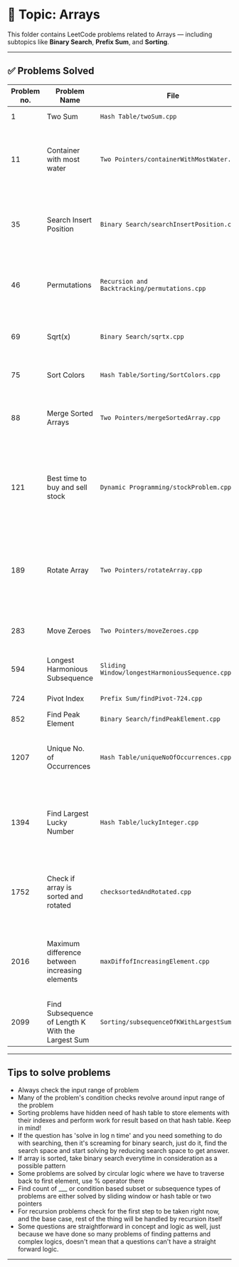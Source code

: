 # 📂 Topic: Arrays

This folder contains LeetCode problems related to Arrays — including subtopics like **Binary Search**, **Prefix Sum**, and **Sorting**.

---

## ✅ Problems Solved

| Problem no. | Problem Name | File | Tag notes |
|-------------|--------------|------|-----------|
| 1 | Two Sum | `Hash Table/twoSum.cpp` | Hash Table |
| 11 | Container with most water | `Two Pointers/containerWithMostWater.cpp` | Two pointers at both end of array, greedy in the loop |
| 35 | Search Insert Position | `Binary Search/searchInsertPosition.cpp` | Binary search if element is found else index for the element |
| 46 | Permutations | `Recursion and Backtracking/permutations.cpp` | Recursion on the array while swapping elements |
| 69 | Sqrt(x) | `Binary Search/sqrtx.cpp` | Binary Search on 0 - Num search space |
| 75 | Sort Colors | `Hash Table/Sorting/SortColors.cpp` | Dutch National Flag | 
| 88 | Merge Sorted Arrays | `Two Pointers/mergeSortedArray.cpp` | Two pointers on both array from behind |
| 121 | Best time to buy and sell stock | `Dynamic Programming/stockProblem.cpp` | Keep track of the profit of sequential minimum and maximum prices |
| 189 | Rotate Array | `Two Pointers/rotateArray.cpp` | Store and replace logic with two pointers while counting rotated elements |
| 283 | Move Zeroes | `Two Pointers/moveZeroes.cpp` | Track non zero index and swap |
| 594 | Longest Harmonious Subsequence | `Sliding Window/longestHarmoniousSequence.cpp` | Sliding window on sorted array |
| 724 | Pivot Index | `Prefix Sum/findPivot-724.cpp` | Prefix Sum |
| 852 | Find Peak Element | `Binary Search/findPeakElement.cpp` | Binary Search |
| 1207 | Unique No. of Occurrences | `Hash Table/uniqueNoOfOccurrences.cpp` | Hash Table to track frequency of all elements | 
| 1394 | Find Largest Lucky Number | `Hash Table/luckyInteger.cpp` | Hash Table to count frequency and check frequency equality |
| 1752 | Check if array is sorted and rotated | `checksortedAndRotated.cpp` | One or zero pair check for sorted and rotated arrays |
| 2016 | Maximum difference between increasing elements | `maxDiffofIncreasingElement.cpp` | Keep track of sequential pairs of minimum and maximum elements |
| 2099 | Find Subsequence of Length K With the Largest Sum | `Sorting/subsequenceOfKWithLargestSum.cpp` | Sorting | Sorting based on value and then index of pair vector |

---

## Tips to solve problems

- Always check the input range of problem
- Many of the problem's condition checks revolve around input range of the problem
- Sorting problems have hidden need of hash table to store elements with their indexes and perform work for result based on that hash table. Keep in mind!
- If the question has 'solve in log n time' and you need something to do with searching, then it's screaming for binary search, just do it, find the search space and start solving by reducing search space to get answer. 
- If array is sorted, take binary search everytime in consideration as a possible pattern
- Some problems are solved by circular logic where we have to traverse back to first element, use % operator there
- Find count of ___ or condition based subset or subsequence types of problems are either solved by sliding window or hash table or two pointers
- For recursion problems check for the first step to be taken right now, and the base case, rest of the thing will be handled by recursion itself
- Some questions are straightforward in concept and logic as well, just because we have done so many problems of finding patterns and complex logics, doesn't mean that a questions can't have a straight forward logic.

---


